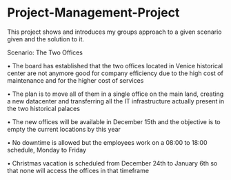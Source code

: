 # Project-Management-Project
This project shows and introduces my groups approach to a given scenario given and the solution to it.

Scenario: The Two Offices

• The board has established that the two offices located in Venice historical center are not
anymore good for company efficiency due to the high cost of maintenance and for the higher
cost of services

• The plan is to move all of them in a single office on the main land, creating a new datacenter and
transferring all the IT infrastructure actually present in the two historical palaces

• The new offices will be available in December 15th and the objective is to empty the current
locations by this year

• No downtime is allowed but the employees work on a 08:00 to 18:00 schedule, Monday to Friday

• Christmas vacation is scheduled from December 24th to January 6th so that none will access the
offices in that timeframe
